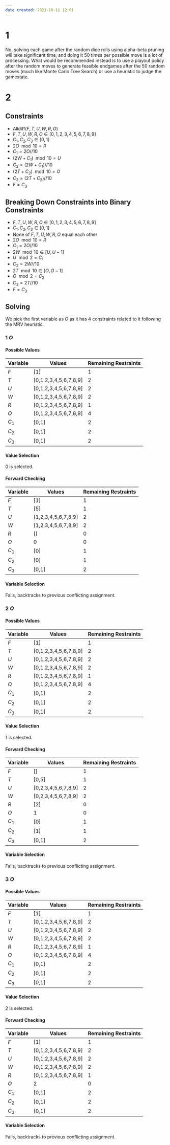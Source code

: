 ```yaml
---
date created: 2023-10-11 12:01
---
```


# 1

No, solving each game after the random dice rolls using alpha-beta pruning will take significant time, and doing it 50 times per possible move is a lot of processing. What would be recommended instead is to use a playout policy after the random moves to generate feasible endgames after the 50 random moves (much like Monte Carlo Tree Search) or use a heuristic to judge the gamestate.

# 2

## Constraints

- $\text{Alldiff}(F, T, U, W, R, O)$
- $F,T,U,W,R,O\in[0,1,2,3,4,5,6,7,8,9]$
- $C_1,C_2,C_3\in[0,1]$
- $2O\mod10=R$
- $C_1=2O//10$
- $(2W+C_1)\mod10=U$
- $C_2=(2W+C_1)//10$
- $(2T+C_2)\mod10=O$
- $C_3=(2T+C_2)//10$
- $F=C_3$

## Breaking Down Constraints into Binary Constraints

- $F,T,U,W,R,O\in[0,1,2,3,4,5,6,7,8,9]$
- $C_1,C_2,C_3\in[0,1]$
- None of $F,T,U,W,R,O$ equal each other
- $2O\mod10=R$
- $C_1=2O//10$
- $2W\mod10\in[U,U-1]$
- $U\mod2=C_1$
- $C_2=2W//10$
- $2T\mod10\in[O,O-1]$
- $O\mod2=C_2$
- $C_3=2T//10$
- $F=C_3$

## Solving

We pick the first variable as $O$ as it has 4 constraints related to it following the MRV heuristic.

### 1 $O$

#### Possible Values

| Variable | Values                | Remaining Restraints |
| -------- | --------------------- | -------------------- |
| $F$      | [1]                   | 1                    |
| $T$      | [0,1,2,3,4,5,6,7,8,9] | 2                    |
| $U$      | [0,1,2,3,4,5,6,7,8,9] | 2                    |
| $W$      | [0,1,2,3,4,5,6,7,8,9] | 2                    |
| $R$      | [0,1,2,3,4,5,6,7,8,9] | 1                    |
| $O$      | [0,1,2,3,4,5,6,7,8,9] | 4                    |
| $C_1$    | [0,1]                 | 2                    |
| $C_2$    | [0,1]                 | 2                    |
| $C_3$    | [0,1]                 | 2                    | 

#### Value Selection

$0$ is selected.

#### Forward Checking

| Variable | Values              | Remaining Restraints |
| -------- | ------------------- | -------------------- |
| $F$      | [1]                 | 1                    |
| $T$      | [5]                 | 1                    |
| $U$      | [1,2,3,4,5,6,7,8,9] | 2                    |
| $W$      | [1,2,3,4,5,6,7,8,9] | 2                    |
| $R$      | []                  | 0                    |
| $O$      | 0                   | 0                    |
| $C_1$    | [0]                 | 1                    |
| $C_2$    | [0]                 | 1                    |
| $C_3$    | [0,1]               | 2                    |

#### Variable Selection

Fails, backtracks to previous conflicting assignment.

### 2 $O$

#### Possible Values

| Variable | Values                | Remaining Restraints |
| -------- | --------------------- | -------------------- |
| $F$      | [1]                   | 1                    |
| $T$      | [0,1,2,3,4,5,6,7,8,9] | 2                    |
| $U$      | [0,1,2,3,4,5,6,7,8,9] | 2                    |
| $W$      | [0,1,2,3,4,5,6,7,8,9] | 2                    |
| $R$      | [0,1,2,3,4,5,6,7,8,9] | 1                    |
| $O$      | [0,1,2,3,4,5,6,7,8,9] | 4                    |
| $C_1$    | [0,1]                 | 2                    |
| $C_2$    | [0,1]                 | 2                    |
| $C_3$    | [0,1]                 | 2                    | 

#### Value Selection

$1$ is selected.

#### Forward Checking

| Variable | Values              | Remaining Restraints |
| -------- | ------------------- | -------------------- |
| $F$      | []                  | 1                    |
| $T$      | [0,5]               | 1                    |
| $U$      | [0,2,3,4,5,6,7,8,9] | 2                    |
| $W$      | [0,2,3,4,5,6,7,8,9] | 2                    |
| $R$      | [2]                 | 0                    |
| $O$      | 1                   | 0                    |
| $C_1$    | [0]                 | 1                    |
| $C_2$    | [1]                 | 1                    |
| $C_3$    | [0,1]               | 2                    |

#### Variable Selection

Fails, backtracks to previous conflicting assignment.

### 3 $O$

#### Possible Values

| Variable | Values                | Remaining Restraints |
| -------- | --------------------- | -------------------- |
| $F$      | [1]                   | 1                    |
| $T$      | [0,1,2,3,4,5,6,7,8,9] | 2                    |
| $U$      | [0,1,2,3,4,5,6,7,8,9] | 2                    |
| $W$      | [0,1,2,3,4,5,6,7,8,9] | 2                    |
| $R$      | [0,1,2,3,4,5,6,7,8,9] | 1                    |
| $O$      | [0,1,2,3,4,5,6,7,8,9] | 4                    |
| $C_1$    | [0,1]                 | 2                    |
| $C_2$    | [0,1]                 | 2                    |
| $C_3$    | [0,1]                 | 2                    | 

#### Value Selection

$2$ is selected.

#### Forward Checking

| Variable | Values                | Remaining Restraints |
| -------- | --------------------- | -------------------- |
| $F$      | [1]                   | 1                    |
| $T$      | [0,1,2,3,4,5,6,7,8,9] | 2                    |
| $U$      | [0,1,2,3,4,5,6,7,8,9] | 2                    |
| $W$      | [0,1,2,3,4,5,6,7,8,9] | 2                    |
| $R$      | [0,1,2,3,4,5,6,7,8,9] | 1                    |
| $O$      | 2                     | 0                    |
| $C_1$    | [0,1]                 | 2                    |
| $C_2$    | [0,1]                 | 2                    |
| $C_3$    | [0,1]                 | 2                    |

#### Variable Selection

Fails, backtracks to previous conflicting assignment.
